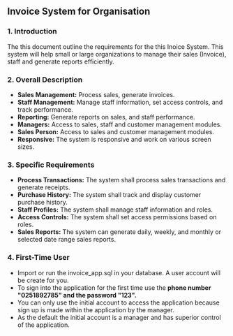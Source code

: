 ## Invoice System for Organisation

### 1. Introduction

The this document outline the requirements for the this Inoice System. This system will help small or large organizations to manage their sales (Invoice), staff and generate reports efficiently.

### 2. Overall Description

- **Sales Management:** Process sales, generate invoices.
- **Staff Management:** Manage staff information, set access controls, and track performance.
- **Reporting:** Generate reports on sales, and staff performance.
- **Managers:** Access to sales, staff and customer management modules.
- **Sales Person:** Access to sales and customer management modules.
- **Responsive:** The system is responsive and work on various screen sizes.

### 3. Specific Requirements

- **Process Transactions:** The system shall process sales transactions and generate receipts.
- **Purchase History:** The system shall track and display customer purchase history.
- **Staff Profiles:** The system shall manage staff information and roles.
- **Access Controls:** The system shall set access permissions based on roles.
- **Sales Reports:** The system can generate daily, weekly, and monthly or selected date range sales reports.

### 4. First-Time User

* Import or run the invoice_app.sql in your database. A user account will be create for you.
* To sign into the application for the first time use the **phone number "0251892785" and the password "123".**
* You can only use the initial account to access the application because sign up is made within the application by the manager.
* As the default the initial account is a manager and has superior control of the application.
